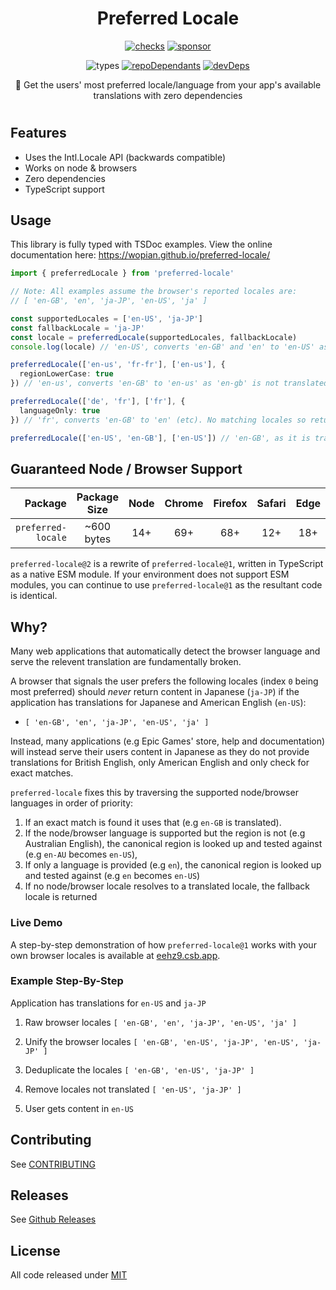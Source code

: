 <h1 align=center>Preferred Locale</h1>

<p align=center>
  <a href="https://github.com/wopian/preferred-locale/actions"><img alt=checks src="https://flat.badgen.net/github/checks/wopian/preferred-locale"></a>
  <a href=https://github.com/sponsors/wopian><img alt=sponsor src='https://flat.badgen.net/badge/sponsor/%E2%9D%A4/pink?icon=github'></a>
</p>

<p align=center>
  <img alt=types src='https://flat.badgen.net/npm/types/preferred-locale'>
  <a href=https://github.com/wopian/preferred-locale/network/dependents><img alt=repoDependants src=https://flat.badgen.net/github/dependents-repo/wopian/preferred-locale></a>
  <a href=https://github.com/wopian/preferred-locale/graphs/contributors><img alt=devDeps src=https://flat.badgen.net/github/contributors/wopian/preferred-locale></a>
</p>

<p align=center>🎌 Get the users' most preferred locale/language from your app's available translations with zero dependencies</p>

#

## Features

- Uses the Intl.Locale API (backwards compatible)
- Works on node & browsers
- Zero dependencies
- TypeScript support

## Usage

This library is fully typed with TSDoc examples. View the online documentation here: https://wopian.github.io/preferred-locale/

```ts
import { preferredLocale } from 'preferred-locale'

// Note: All examples assume the browser's reported locales are:
// [ 'en-GB', 'en', 'ja-JP', 'en-US', 'ja' ]

const supportedLocales = ['en-US', 'ja-JP']
const fallbackLocale = 'ja-JP'
const locale = preferredLocale(supportedLocales, fallbackLocale)
console.log(locale) // 'en-US', converts 'en-GB' and 'en' to 'en-US' as neither are translated, placing it before 'ja-JP' in preference order

preferredLocale(['en-us', 'fr-fr'], ['en-us'], {
  regionLowerCase: true
}) // 'en-us', converts 'en-GB' to 'en-us' as 'en-gb' is not translated

preferredLocale(['de', 'fr'], ['fr'], {
  languageOnly: true
}) // 'fr', converts 'en-GB' to 'en' (etc). No matching locales so returns 'fr' fallback

preferredLocale(['en-US', 'en-GB'], ['en-US']) // 'en-GB', as it is translated and first in user's preference order
```

## Guaranteed Node / Browser Support

|            Package | Package<br>Size | Node | Chrome | Firefox | Safari | Edge |
| -----------------: | :-------------: | :--: | :----: | :-----: | :----: | :--: |
| `preferred-locale` |   ~600 bytes    | 14+  |  69+   |   68+   |  12+   | 18+  |

`preferred-locale@2` is a rewrite of `preferred-locale@1`, written in TypeScript as a native ESM module. If your environment does not support ESM modules, you can continue to use `preferred-locale@1` as the resultant code is identical.

## Why?

Many web applications that automatically detect the browser language and serve the relevent translation are fundamentally broken.

A browser that signals the user prefers the following locales (index `0` being most preferred) should _never_ return content in Japanese (`ja-JP`) if the application has translations for Japanese and American English (`en-US`):

- `[ 'en-GB', 'en', 'ja-JP', 'en-US', 'ja' ]`

Instead, many applications (e.g Epic Games' store, help and documentation) will instead serve their users content in Japanese as they do not provide translations for British English, only American English and only check for exact matches.

`preferred-locale` fixes this by traversing the supported node/browser languages in order of priority:

1. If an exact match is found it uses that (e.g `en-GB` is translated).
2. If the node/browser language is supported but the region is not (e.g Australian English), the canonical region is looked up and tested against (e.g `en-AU` becomes `en-US`),
3. If only a language is provided (e.g `en`), the canonical region is looked up and tested against (e.g `en` becomes `en-US`)
4. If no node/browser locale resolves to a translated locale, the fallback locale is returned

### Live Demo

A step-by-step demonstration of how `preferred-locale@1` works with your own browser locales is available at [eehz9.csb.app](https://eehz9.csb.app).

### Example Step-By-Step

Application has translations for `en-US` and `ja-JP`

1. Raw browser locales `[ 'en-GB', 'en', 'ja-JP', 'en-US', 'ja' ]`

2. Unify the browser locales `[ 'en-GB', 'en-US', 'ja-JP', 'en-US', 'ja-JP' ]`

3. Deduplicate the locales `[ 'en-GB', 'en-US', 'ja-JP' ]`

4. Remove locales not translated `[ 'en-US', 'ja-JP' ]`

5. User gets content in `en-US`

## Contributing

See [CONTRIBUTING]

## Releases

See [Github Releases]

## License

All code released under [MIT]

[preferred-locale]: https://github.com/wopian/preferred-locale/tree/master/packages/preferred-locale
[github releases]: https://github.com/wopian/preferred-locale/releases
[contributing]: https://github.com/wopian/preferred-locale/blob/master/CONTRIBUTING.md
[mit]: https://github.com/wopian/preferred-locale/blob/master/LICENSE.md

```

```

```

```
